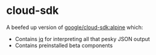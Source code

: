 # cloud-sdk

A beefed up version of [google/cloud-sdk:alpine] which:

* Contains [jq] for interpreting all that pesky JSON output
* Contains preinstalled beta components

[jq]: https://github.com/stedolan/jq
[google/cloud-sdk:alpine]: https://github.com/stedolan/jq
